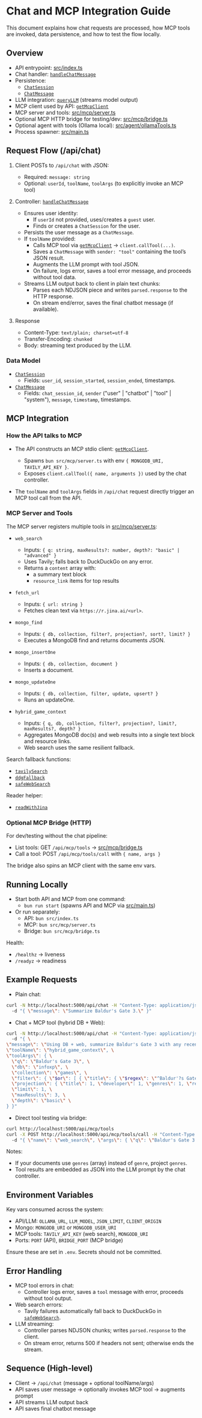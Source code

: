 # Chat and MCP Integration Guide

This document explains how chat requests are processed, how MCP tools are invoked, data persistence, and how to test the flow locally.

## Overview

- API entrypoint: [src/index.ts](src/index.ts)
- Chat handler: [`handleChatMessage`](src/controllers/chatController.ts)
- Persistence:
  - [`ChatSession`](src/models/chatSessionModel.ts)
  - [`ChatMessage`](src/models/chatMessageModel.ts)
- LLM integration: [`queryLLM`](src/services/llmService.ts) (streams model output)
- MCP client used by API: [`getMcpClient`](src/mcp/mcpClient.ts)
- MCP server and tools: [src/mcp/server.ts](src/mcp/server.ts)
- Optional MCP HTTP bridge for testing/dev: [src/mcp/bridge.ts](src/mcp/bridge.ts)
- Optional agent with tools (Ollama local): [src/agent/ollamaTools.ts](src/agent/ollamaTools.ts)
- Process spawner: [src/main.ts](src/main.ts)

## Request Flow (/api/chat)

1) Client POSTs to `/api/chat` with JSON:
   - Required: `message: string`
   - Optional: `userId`, `toolName`, `toolArgs` (to explicitly invoke an MCP tool)

2) Controller: [`handleChatMessage`](src/controllers/chatController.ts)
   - Ensures user identity:
     - If `userId` not provided, uses/creates a `guest` user.
     - Finds or creates a `ChatSession` for the user.
   - Persists the user message as a `ChatMessage`.
   - If `toolName` provided:
     - Calls MCP tool via [`getMcpClient`](src/mcp/mcpClient.ts) -> `client.callTool(...)`.
     - Saves a `ChatMessage` with `sender: "tool"` containing the tool’s JSON result.
     - Augments the LLM prompt with tool JSON.
     - On failure, logs error, saves a tool error message, and proceeds without tool data.
   - Streams LLM output back to client in plain text chunks:
     - Parses each NDJSON piece and writes `parsed.response` to the HTTP response.
     - On stream end/error, saves the final chatbot message (if available).

3) Response
   - Content-Type: `text/plain; charset=utf-8`
   - Transfer-Encoding: `chunked`
   - Body: streaming text produced by the LLM.

### Data Model

- [`ChatSession`](src/models/chatSessionModel.ts)
  - Fields: `user_id`, `session_started`, `session_ended`, timestamps.
- [`ChatMessage`](src/models/chatMessageModel.ts)
  - Fields: `chat_session_id`, `sender` ("user" | "chatbot" | "tool" | "system"), `message`, `timestamp`, timestamps.

## MCP Integration

### How the API talks to MCP

- The API constructs an MCP stdio client: [`getMcpClient`](src/mcp/mcpClient.ts).
  - Spawns `bun src/mcp/server.ts` with env `{ MONGODB_URI, TAVILY_API_KEY }`.
  - Exposes `client.callTool({ name, arguments })` used by the chat controller.

- The `toolName` and `toolArgs` fields in `/api/chat` request directly trigger an MCP tool call from the API.

### MCP Server and Tools

The MCP server registers multiple tools in [src/mcp/server.ts](src/mcp/server.ts):

- `web_search`
  - Inputs: `{ q: string, maxResults?: number, depth?: "basic" | "advanced" }`
  - Uses Tavily; falls back to DuckDuckGo on any error.
  - Returns a `content` array with:
    - a summary text block
    - `resource_link` items for top results

- `fetch_url`
  - Inputs: `{ url: string }`
  - Fetches clean text via `https://r.jina.ai/<url>`.

- `mongo_find`
  - Inputs: `{ db, collection, filter?, projection?, sort?, limit? }`
  - Executes a MongoDB find and returns documents JSON.

- `mongo_insertOne`
  - Inputs: `{ db, collection, document }`
  - Inserts a document.

- `mongo_updateOne`
  - Inputs: `{ db, collection, filter, update, upsert? }`
  - Runs an updateOne.

- `hybrid_game_context`
  - Inputs: `{ q, db, collection, filter?, projection?, limit?, maxResults?, depth? }`
  - Aggregates MongoDB doc(s) and web results into a single text block and resource links.
  - Web search uses the same resilient fallback.

Search fallback functions:

- [`tavilySearch`](src/mcp/server.ts)
- [`ddgFallback`](src/mcp/server.ts)
- [`safeWebSearch`](src/mcp/server.ts)

Reader helper:

- [`readWithJina`](src/mcp/server.ts)

### Optional MCP Bridge (HTTP)

For dev/testing without the chat pipeline:

- List tools: GET `/api/mcp/tools` -> [src/mcp/bridge.ts](src/mcp/bridge.ts)
- Call a tool: POST `/api/mcp/tools/call` with `{ name, args }`

The bridge also spins an MCP client with the same env vars.

## Running Locally

- Start both API and MCP from one command:
  - `bun run start` (spawns API and MCP via [src/main.ts](src/main.ts))
- Or run separately:
  - API: `bun src/index.ts`
  - MCP: `bun src/mcp/server.ts`
  - Bridge: `bun src/mcp/bridge.ts`

Health:

- `/healthz` -> liveness
- `/readyz` -> readiness

## Example Requests

- Plain chat:

```bash
curl -N http://localhost:5000/api/chat -H "Content-Type: application/json" ^
  -d "{ \"message\": \"Summarize Baldur's Gate 3.\" }"
```

- Chat + MCP tool (hybrid DB + Web):

```bash
curl -N http://localhost:5000/api/chat -H "Content-Type: application/json" ^
  -d "{ \
\"message\": \"Using DB + web, summarize Baldur's Gate 3 with any recent updates.\", \
\"toolName\": \"hybrid_game_context\", \
\"toolArgs\": { \
  \"q\": \"Baldur's Gate 3\", \
  \"db\": \"infoxp\", \
  \"collection\": \"games\", \
  \"filter\": { \"$or\": [ { \"title\": { \"$regex\": \"^Baldur'?s Gate 3$\", \"$options\": \"i\" } }, { \"steam_app_id\": 1086940 } ] }, \
  \"projection\": { \"title\": 1, \"developer\": 1, \"genres\": 1, \"release_date\": 1, \"description\": 1, \"steam_app_id\": 1 }, \
  \"limit\": 1, \
  \"maxResults\": 3, \
  \"depth\": \"basic\" \
} }"
```

- Direct tool testing via bridge:

```bash
curl http://localhost:5000/api/mcp/tools
curl -X POST http://localhost:5000/api/mcp/tools/call -H "Content-Type: application/json" ^
  -d "{ \"name\": \"web_search\", \"args\": { \"q\": \"Baldur's Gate 3 patch notes\", \"maxResults\": 3 } }"
```

Notes:

- If your documents use `genres` (array) instead of `genre`, project `genres`.
- Tool results are embedded as JSON into the LLM prompt by the chat controller.

## Environment Variables

Key vars consumed across the system:

- API/LLM: `OLLAMA_URL`, `LLM_MODEL`, `JSON_LIMIT`, `CLIENT_ORIGIN`
- Mongo: `MONGODB_URI` or `MONGODB_USER_URI`
- MCP tools: `TAVILY_API_KEY` (web search), `MONGODB_URI`
- Ports: `PORT` (API), `BRIDGE_PORT` (MCP bridge)

Ensure these are set in `.env`. Secrets should not be committed.

## Error Handling

- MCP tool errors in chat:
  - Controller logs error, saves a `tool` message with error, proceeds without tool output.
- Web search errors:
  - Tavily failures automatically fall back to DuckDuckGo in [`safeWebSearch`](src/mcp/server.ts).
- LLM streaming:
  - Controller parses NDJSON chunks; writes `parsed.response` to the client.
  - On stream error, returns 500 if headers not sent; otherwise ends the stream.

## Sequence (High-level)

- Client -> `/api/chat` (message + optional toolName/args)
- API saves user message -> optionally invokes MCP tool -> augments prompt
- API streams LLM output back
- API saves final chatbot message
